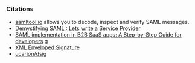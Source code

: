 ### Citations

- [samltool.io](https://samltool.io/) allows you to decode, inspect and verify SAML messages.
- [Demystifying SAML : Lets write a Service Provider](https://software-factotum.medium.com/saml-101-lets-write-a-service-provider-c12d64564e1a)
- [SAML implementation in B2B SaaS apps: A Step-by-Step Guide for developers](https://www.scalekit.com/blog/saml-implementation-in-b2b-saas-apps-a-step-by-step-guide-for-developers)
  g
- [XML Enveloped Signature](https://www.youtube.com/watch?v=UYQPkWDaHHM)
- [ucarion/dsig](https://github.com/ucarion/dsig)
